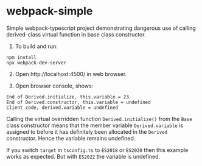 # webpack-simple

Simple webpack-typescript project demonstrating dangerous use of calling derived-class virtual function in base class constructor.

1. To build and run:
```
npm install
npx webpack-dev-server
```
2. Open http://localhost:4500/ in web browser.

3. Open browser console, shows:
```
End of Derived.initialize, this.variable = 23
End of Derived.constructor, this.variable = undefined
Client code, derived.variable = undefined
```
Calling the virtual overridden function `Derived.initialize()` from the `Base` class constructor means that the member variable `Derived.variable` is assigned to before it has definitely been allocated in the `Derived` constructor. Hence the variable remains undefined.

If you switch `target` in `tsconfig.ts` to `ES2018` or `ES2020` then this example works as expected. But with `ES2022` the variable is undefined.
